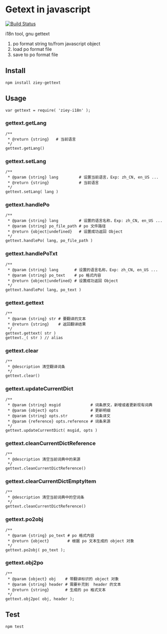# Getext in javascript

[![Build Status](https://travis-ci.org/zemzheng/ziey-gettext.svg?branch=master)](https://travis-ci.org/zemzheng/ziey-gettext)

i18n tool, gnu gettext

1. po format string to/from javascript object
2. load po format file
3. save to po format file

## Install

    npm install ziey-gettext

## Usage

    var gettext = require( 'ziey-i18n' );

### gettext.getLang

    /**
     * @return {string}   # 当前语言
     */
    gettext.getLang()

### gettext.setLang

    /**
     * @param {string} lang         # 设置当前语言，Exp: zh_CN, en_US ...
     * @return {string}             # 当前语言
     */
    gettext.setLang( lang )

### gettext.handlePo

    /**
     * @param {string} lang         # 设置的语言名称，Exp: zh_CN, en_US ...
     * @param {string} po_file_path # po 文件路径
     * @return {object|undefined}   # 设置成功返回 Object
     */
    gettext.handlePo( lang, po_file_path )

### gettext.handlePoTxt

    /**
     * @param {string} lang       # 设置的语言名称，Exp: zh_CN, en_US ...
     * @param {string} po_text    # po 格式内容
     * @return {object|undefined} # 设置成功返回 Object
     */
    gettext.handlePo( lang, po_text )

### gettext.gettext

    /**
     * @param {string} str # 要翻译的文本
     * @return {string}    # 返回翻译结果
     */
    gettext.gettext( str )
    gettext._( str ) // alias 

### gettext.clear

    /**
     * @description 清空翻译词条
     */
    gettext.clear()

### gettext.updateCurrentDict

    /**
     * @param {string} msgid             # 词条原文，新增或者更新现有词典
     * @param {object} opts              # 更新明细
     * @param {string} opts.str          # 词条译文
     * @param {reference} opts.reference # 词条来源
     */
    gettext.updateCurrentDict( msgid, opts )

### gettext.cleanCurrentDictReference

    /**
     * @description 清空当前词典中的来源
     */
    gettext.cleanCurrentDictReference()

### gettext.clearCurrentDictEmptyItem

    /**
     * @description 清空当前词典中的空词条
     */
    gettext.cleanCurrentDictReference()

### gettext.po2obj

    /**
     * @param {string} po_text # po 格式内容
     * @return {object}        # 根据 po 文本生成的 object 对象
     */
    gettext.po2obj( po_text );

### gettext.obj2po

    /**
     * @param {object} obj    # 带翻译标识的 object 对象
     * @param {string} header # 需要补充到  header 的文本
     * @return {string}       # 生成的 po 格式文本
     */
    gettext.obj2po( obj, header );

## Test

    npm test
